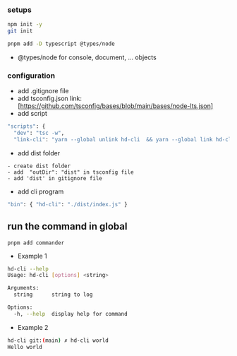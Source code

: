 ### setups
``` bash
npm init -y
git init

pnpm add -D typescript @types/node 
```

- @types/node  for console, document, ... objects

### configuration
- add .gitignore file
- add tsconfig.json
  link: [https://github.com/tsconfig/bases/blob/main/bases/node-lts.json]
- add script
```bash
"scripts": {
  "dev": "tsc -w",
  "link-cli": "yarn --global unlink hd-cli  && yarn --global link hd-cli && chmod +x ./dist/index.js"}
```
- add dist folder
```
- create dist folder
- add  "outDir": "dist" in tsconfig file
- add 'dist' in gitignore file
```
- add cli program
```bash
"bin": { "hd-cli": "./dist/index.js" }
```

## run the command in global
```
pnpm add commander  

```

- Example 1
```bash
hd-cli --help
Usage: hd-cli [options] <string>

Arguments:
  string      string to log

Options:
  -h, --help  display help for command
```

- Example 2
```bash
hd-cli git:(main) ✗ hd-cli world 
Hello world

```